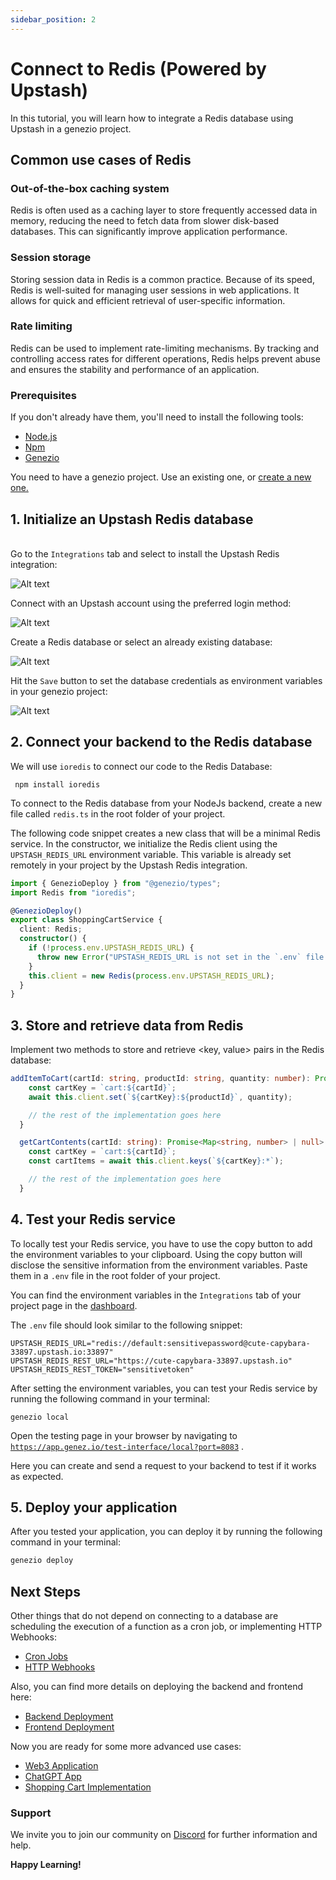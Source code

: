 ```yaml
---
sidebar_position: 2
---
```


# Connect to Redis (Powered by Upstash)

In this tutorial, you will learn how to integrate a Redis database using Upstash in a genezio project.

## Common use cases of Redis

### Out-of-the-box caching system <a href="#out-of-the-box-caching-system" id="out-of-the-box-caching-system"></a>

Redis is often used as a caching layer to store frequently accessed data in memory, reducing the need to fetch data from slower disk-based databases. This can significantly improve application performance.

### Session storage <a href="#session-storage" id="session-storage"></a>

Storing session data in Redis is a common practice. Because of its speed, Redis is well-suited for managing user sessions in web applications. It allows for quick and efficient retrieval of user-specific information.

### Rate limiting <a href="#rate-limiting" id="rate-limiting"></a>

Redis can be used to implement rate-limiting mechanisms. By tracking and controlling access rates for different operations, Redis helps prevent abuse and ensures the stability and performance of an application.

### Prerequisites

If you don't already have them, you'll need to install the following tools:

- [Node.js](https://nodejs.org/en/download/current)
- [Npm](https://docs.npmjs.com/downloading-and-installing-node-js-and-npm)
- [Genezio](../getting-started)

You need to have a genezio project. Use an existing one, or [create a new one.](../getting-started)

## 1. Initialize an Upstash Redis database

\
Go to the `Integrations` tab and select to install the Upstash Redis integration:

![Alt text](https://genezio.com/posts/image-3.png)

Connect with an Upstash account using the preferred login method:

![Alt text](https://genezio.com/posts/image.png)

Create a Redis database or select an already existing database:

![Alt text](https://genezio.com/posts/image-1.png)

Hit the `Save` button to set the database credentials as environment variables in your genezio project:

![Alt text](https://genezio.com/posts/image-2.png)

## 2. Connect your backend to the Redis database

We will use `ioredis` to connect our code to the Redis Database:

```
 npm install ioredis
```

To connect to the Redis database from your NodeJs backend, create a new file called `redis.ts` in the root folder of your project.

The following code snippet creates a new class that will be a minimal Redis service. In the constructor, we initialize the Redis client using the `UPSTASH_REDIS_URL` environment variable. This variable is already set remotely in your project by the Upstash Redis integration.

<!-- {% code title="redis.ts" lineNumbers="true" %} -->

```typescript title="redis.ts" showLineNumbers
import { GenezioDeploy } from "@genezio/types";
import Redis from "ioredis";

@GenezioDeploy()
export class ShoppingCartService {
  client: Redis;
  constructor() {
    if (!process.env.UPSTASH_REDIS_URL) {
      throw new Error("UPSTASH_REDIS_URL is not set in the `.env` file.");
    }
    this.client = new Redis(process.env.UPSTASH_REDIS_URL);
  }
}
```

<!-- {% endcode %} -->

## 3. Store and retrieve data from Redis

Implement two methods to store and retrieve \<key, value> pairs in the Redis database:

<!-- {% code lineNumbers="true" %} -->

```typescript showLineNumbers
addItemToCart(cartId: string, productId: string, quantity: number): Promise<boolean> {
    const cartKey = `cart:${cartId}`;
    await this.client.set(`${cartKey}:${productId}`, quantity);

    // the rest of the implementation goes here
  }

  getCartContents(cartId: string): Promise<Map<string, number> | null> {
    const cartKey = `cart:${cartId}`;
    const cartItems = await this.client.keys(`${cartKey}:*`);

    // the rest of the implementation goes here
  }
```

<!-- {% endcode %} -->

## 4. Test your Redis service

To locally test your Redis service, you have to use the copy button to add the environment variables to your clipboard. Using the copy button will disclose the sensitive information from the environment variables. Paste them in a `.env` file in the root folder of your project.

You can find the environment variables in the `Integrations` tab of your project page in the [dashboard](https://app.genez.io/).

The `.env` file should look similar to the following snippet:

<!-- {% code title=".env" lineNumbers="true" %} -->

```fallback code title=".env" showLineNumbers
UPSTASH_REDIS_URL="redis://default:sensitivepassword@cute-capybara-33897.upstash.io:33897"
UPSTASH_REDIS_REST_URL="https://cute-capybara-33897.upstash.io"
UPSTASH_REDIS_REST_TOKEN="sensitivetoken"
```

<!-- {% endcode %} -->

After setting the environment variables, you can test your Redis service by running the following command in your terminal:

```
genezio local
```

Open the testing page in your browser by navigating to [`https://app.genez.io/test-interface/local?port=8083`](https://app.genez.io/test-interface/local?port=8083) .

Here you can create and send a request to your backend to test if it works as expected.

## 5. Deploy your application

After you tested your application, you can deploy it by running the following command in your terminal:

```bash
genezio deploy
```

## Next Steps

Other things that do not depend on connecting to a database are scheduling the execution of a function as a cron job, or implementing HTTP Webhooks:

- [Cron Jobs](../features/cron-methods)
- [HTTP Webhooks](../features/http-methods-webhooks)

Also, you can find more details on deploying the backend and frontend here:

- [Backend Deployment](../features/backend-deployment)
- [Frontend Deployment](../features/frontend-deployment)

Now you are ready for some more advanced use cases:

- [Web3 Application](https://genezio.com/blog/create-your-first-web3-app/)
- [ChatGPT App](https://genezio.com/blog/create-your-first-app-using-chatgpt/)
- [Shopping Cart Implementation](https://genezio.com/blog/implement-a-shopping-cart-using-typescript-redis-and-react/)

### Support <a href="#support" id="support"></a>

We invite you to join our community on [Discord](https://discord.gg/uc9H5YKjXv) for further information and help.

**Happy Learning!**
